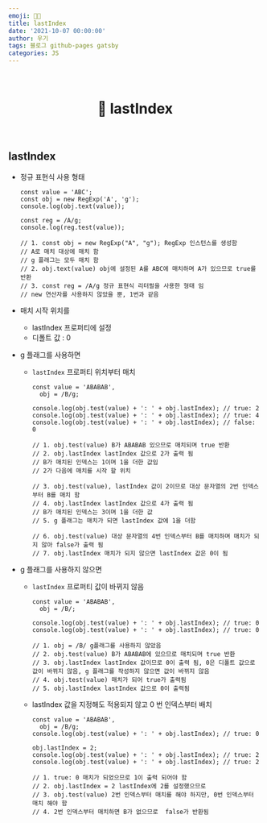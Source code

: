 ```yaml
---
emoji: 👨‍💻
title: lastIndex
date: '2021-10-07 00:00:00'
author: 우기
tags: 블로그 github-pages gatsby
categories: JS
---
```


<br>

<h1 align="center">
  👋  lastIndex
</h1>

<br>

## lastIndex

- 정규 표현식 사용 형태

  ```tsx
  const value = 'ABC';
  const obj = new RegExp('A', 'g');
  console.log(obj.text(value));

  const reg = /A/g;
  console.log(reg.test(value));

  // 1. const obj = new RegExp("A", "g"); RegExp 인스턴스를 생성함
  // A로 매치 대상에 매치 함
  // g 플래그는 모두 매치 함
  // 2. obj.text(value) obj에 설정된 A를 ABC에 매치하며 A가 있으므로 true를 반환
  // 3. const reg = /A/g 정규 표현식 리터럴을 사용한 형태 임
  // new 연산자를 사용하지 않았을 뿐, 1번과 같음
  ```

- 매치 시작 위치를
  - lastIndex 프로퍼티에 설정
  - 디폴트 값 : 0
- g 플래그를 사용하면

  - `lastIndex` 프로퍼티 위치부터 매치

    ```tsx
    const value = 'ABABAB',
      obj = /B/g;

    console.log(obj.test(value) + ': ' + obj.lastIndex); // true: 2
    console.log(obj.test(value) + ': ' + obj.lastIndex); // true: 4
    console.log(obj.test(value) + ': ' + obj.lastIndex); // false: 0

    // 1. obj.test(value) B가 ABABAB 있으므로 매치되며 true 반환
    // 2. obj.lastIndex lastIndex 값으로 2가 출력 됨
    // B가 매치된 인덱스는 1이며 1을 더한 값임
    // 2가 다음에 매치를 시작 할 위치

    // 3. obj.test(value), lastIndex 값이 2이므로 대상 문자열의 2번 인덱스부터 B를 매치 함
    // 4. obj.lastIndex lastIndex 값으로 4가 출력 됨
    // B가 매치된 인덱스는 3이며 1을 더한 값
    // 5. g 플래그는 매치가 되면 lastIndex 값에 1을 더함

    // 6. obj.test(value) 대상 문자열의 4번 인덱스부터 B를 매치하며 매치가 되지 않아 false가 출력 됨
    // 7. obj.lastIndex 매치가 되지 않으면 lastIndex 값은 0이 됨
    ```

- g 플래그를 사용하지 않으면

  - `lastIndex` 프로퍼티 값이 바뀌지 않음

    ```tsx
    const value = 'ABABAB',
      obj = /B/;

    console.log(obj.test(value) + ': ' + obj.lastIndex); // true: 0
    console.log(obj.test(value) + ': ' + obj.lastIndex); // true: 0

    // 1. obj = /B/ g플래그를 사용하지 않았음
    // 2. obj.test(value) B가 ABABAB에 있으므로 매치되며 true 반환
    // 3. obj.lastIndex lastIndex 값이므로 0이 출력 됨, 0은 디폴트 값으로 값이 바뀌지 않음, g 플래그를 작성하지 않으면 값이 바뀌지 않음
    // 4. obj.test(value) 매치가 되어 true가 출력됨
    // 5. obj.lastIndex lastIndex 값으로 0이 출력됨
    ```

  - lastIndex 값을 지정해도 적용되지 않고 0 번 인덱스부터 배치

    ```tsx
    const value = 'ABABAB',
      obj = /B/g;
    console.log(obj.test(value) + ': ' + obj.lastIndex); // true: 0

    obj.lastIndex = 2;
    console.log(obj.test(value) + ': ' + obj.lastIndex); // true: 2
    console.log(obj.test(value) + ': ' + obj.lastIndex); // true: 2

    // 1. true: 0 매치가 되었으므로 1이 출력 되어야 함
    // 2. obj.lastIndex = 2 lastIndex에 2를 설정했으므로
    // 3. obj.test(value) 2번 인덱스부터 매치를 해야 하지만, 0번 인덱스부터 매치 해야 함
    // 4. 2번 인덱스부터 매치하면 B가 없으므로  false가 반환됨
    ```

```toc

```

